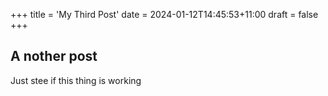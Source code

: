 +++
title = 'My Third Post'
date = 2024-01-12T14:45:53+11:00
draft = false
+++

## A nother post 

Just stee if this thing is working